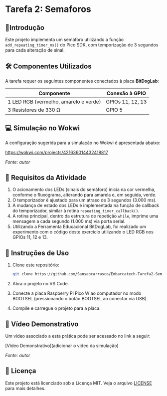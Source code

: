 # Tarefa 2: Semaforos

## 📌Introdução
Este projeto implementa um semáforo utilizando a função `add_repeating_timer_ms()` do Pico SDK, com temporização de 3 segundos para cada alteração de sinal.

## 🛠 Componentes Utilizados
A tarefa requer os seguintes componentes conectados à placa **BitDogLab**:

| Componente                  | Conexão à GPIO |
|-----------------------------|---------------|
| 1 LED RGB (vermelho, amarelo e verde)     | GPIOs 11, 12, 13 |
| 3 Resistores de 330 Ω                     | GPIO 5        |

## 💻 Simulação no Wokwi

A configuração sugerida para a simulação no Wokwi é apresentada abaixo:

https://wokwi.com/projects/421636014432418817

*Fonte: autor*

## 📌 Requisitos da Atividade

1. O acionamento dos LEDs (sinais do semáforo) inicia na cor vermelha, conforme o fluxograma, alterando para amarela e, em seguida, verde.
2. O temporizador é ajustado para um atraso de 3 segundos (3.000 ms).
3. A mudança de estado dos LEDs é implementada na função de callback do temporizador, similar à rotina `repeating_timer_callback()`.
4. A rotina principal, dentro da estrutura de repetição `while`, imprime uma mensagem a cada segundo (1.000 ms) via porta serial.
5. Utilizando a Ferramenta Educacional BitDogLab, foi realizado um experimento com o código deste exercício utilizando o LED RGB nos GPIOs 11, 12 e 13.

## 🚦 Instruções de Uso

1. Clone este repositório:
   ```sh
   git clone https://github.com/Sansaocarrasco/Embarcatech-Tarefa2-Semaforos.git
   
2. Abra o projeto no VS Code.

3. Conecte a placa Raspberry Pi Pico W ao computador no modo BOOTSEL (pressionando o botão BOOTSEL ao conectar via USB).

4. Compile e carregue o projeto para a placa.

## 🎥 Vídeo Demonstrativo

Um vídeo associado a esta prática pode ser acessado no link a seguir:

[Vídeo Demonstrativo](adicionar o video da simulação)

*Fonte: autor*

## 📜 Licença

Este projeto está licenciado sob a Licença MIT. Veja o arquivo [LICENSE](LICENSE) para mais detalhes.
